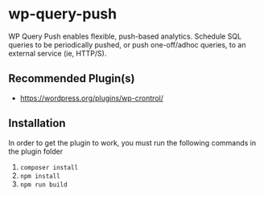 # wp-query-push

WP Query Push enables flexible, push-based analytics. Schedule SQL queries to be periodically pushed, or push one-off/adhoc queries, to an external service (ie, HTTP/S).

## Recommended Plugin(s)

- https://wordpress.org/plugins/wp-crontrol/


## Installation

In order to get the plugin to work, you must run the following commands in the plugin folder
1. `composer install`
2. `npm install`
3. `npm run build`